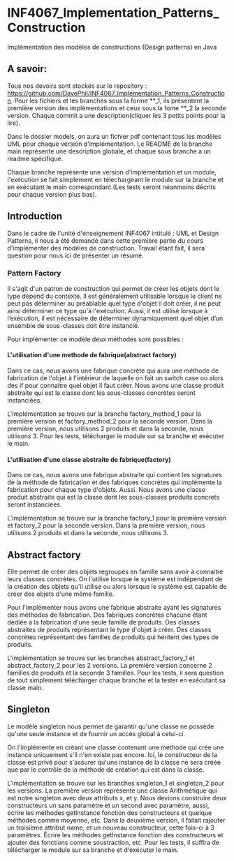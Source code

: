 # INF4067_Implementation_Patterns_Construction
Implémentation des modèles de constructions (Design patterns) en Java

## A savoir: 
Tous nos devoirs sont stockés sur le repository : https://github.com/DavePhil/INF4067_Implementation_Patterns_Construction.
Pour les fichiers et les branches sous la forme **_1, ils présentent la première version des implémentations et ceux 
sous la fome **_2 la seconde version. Chaque commit a une description(cliquer les 3 petits points pour 
la lire).

Dans le dossier models, on aura un fichier pdf contenant tous les modèles UML pour chaque
version d'implémentation.
Le README de la branche main représente une description globale, et chaque sous branche a un 
readme spécifique.

Chaque branche représente une version d'implémentation et un module, l'exécution se fait simplement en télechargeant 
le module sur la branche et en exécutant le main correspondant.(Les tests seront néanmoins décrits pour chaque version plus bas).

## Introduction
Dans le cadre de l'unité d'enseignement INF4067 intitulé : UML et Design Patterns, il nous a été 
demandé dans cette première partie du cours d'implémenter des modèles de construction. Travail étant fait, 
il sera question pour nous ici de présenter un résumé.

### Pattern Factory
Il s'agit d'un patron de construction qui permet de créer les objets dont le type dépend du contexte.
Il est généralement utilisable lorsque le client ne peut pas déterminer au préablable quel type d'objet il doit créer, 
il ne peut ainsi déterminer ce type qu'à l'exécution. Aussi, il est utilisé lorsque à l’exécution, il est nécessaire de déterminer
dynamiquement quel objet d’un ensemble de sous-classes doit être instancié.

Pour implémenter ce modèle deux méthodes sont possibles : 

#### L'utilisation d'une methode de fabrique(abstract factory)
Dans ce cas, nous avons une fabrique concrète qui aura une méthode de fabrication de l'objet 
à l'intérieur de laquelle on fait un switch case ou alors des if pour connaitre quel objet il faut
créer. Nous avons une classe produit abstraite qui est la classe dont les sous-classes concrètes 
seront instanciées.

L'implémentation se trouve sur la branche factory_method_1 pour la première version et 
factory_method_2 pour la seconde version. Dans la première version, nous utilisons 2 produits et dans 
la seconde, nous utilisons 3. Pour les tests, télécharger le module sur sa branche et exécuter le main.

#### L'utilisation d'une classe abstraite de fabrique(factory)
Dans ce cas, nous avons une fabrique abstraite qui contient les signatures de la méthode de fabrication
et des fabriques concrètes qui implémente la fabrication pour chaque type d'objets. Aussi.
Nous avons une classe produit abstraite qui est la classe dont les sous-classes produits concrets
seront instanciées.

L'implémentation se trouve sur la branche factory_1 pour la première version et
factory_2 pour la seconde version. Dans la première version, nous utilisons 2 produits et dans
la seconde, nous utilisons 3.

## Abstract factory
Elle permet de créer des objets regroupés en famille sans avoir à connaitre leurs classes concrètes.
On l'utilise lorsque le système est indépendant de la création des objets qu'il utilise ou alors 
lorsque le système est capable de créer des objets d'une même famille.

Pour l'implémenter nous avons une fabrique abstraite ayant les signatures des méthodes de fabrication.
Des fabriques concrètes chacune étant dédiée à la fabrication d'une seule famille de produits.
Des classes abstraites de produits représentant le type d'objet à créer.
Des classes concrètes représentant des familles de produits qui héritent des types de produits.

L'implémentation se trouve sur les branches abstract_factory_1 et abstract_factory_2 pour les 2 versions.
La première version concerne 2 familles de produits et la seconde 3 familles.
Pour les tests, il sera question de tout simplement télécharger chaque branche et la tester
en exécutant sa classe main.


## Singleton 
Le modèle singleton nous permet de garantir qu'une classe ne possède qu'une seule instance et
de fournir un accès global à celui-ci.

On l'implémente en créant une classe contenant une méthode qui crée une instance uniquement
s'il n'en existe pas encore. Ici, le constructeur de la classe est privé pour s'assurer qu'une instance de la classe ne sera créée que par le contrôle de la méthode
de création qui est dans la classe.

L'implémentation se trouve sur les branches singleton_1 et singleton_2 pour les versions.
La première version représente une classe Arithmétique qui est notre singleton avec deux attributs
x, et y. Nous devions construire deux constructeurs un sans paramètre et un second avec paramètre,
aussi, écrire les méthodes getInstance fonction des constructeurs et quelque méthodes comme moyenne, etc.
Dans la deuxième version, il fallait rajouter un troisième attribut name, et un nouveau constructeur, 
cette fois-ci à 3 paramètres. Écrire les méthodes getInstance fonction des constructeurs et ajouter
des fonctions comme soustraction, etc.
Pour les tests, il suffira de télécharger le module sur sa branche et d'exécuter le main. 


